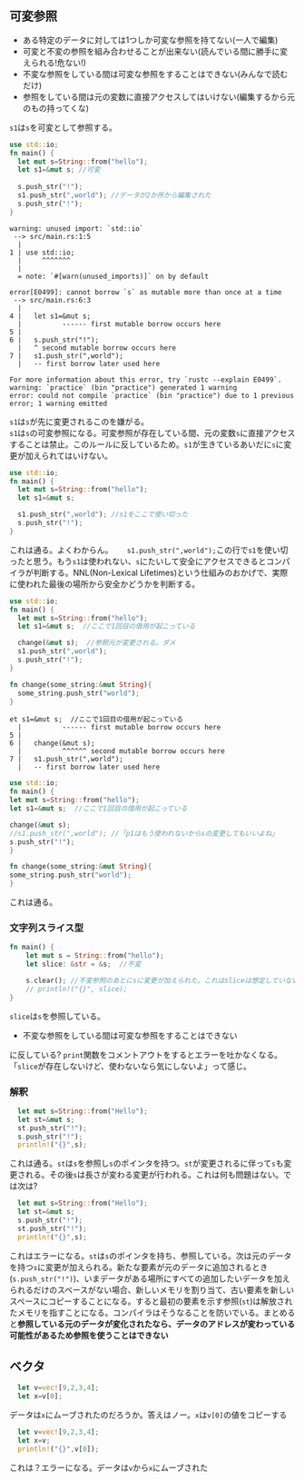 ## 可変参照
* ある特定のデータに対しては1つしか可変な参照を持てない(一人で編集)  
* 可変と不変の参照を組み合わせることが出来ない(読んでいる間に勝手に変えられる!危ない!)  
* 不変な参照をしている間は可変な参照をすることはできない(みんなで読むだけ)  
* 参照をしている間は元の変数に直接アクセスしてはいけない(編集するから元のもの持ってくな)  

`s1`は`s`を可変として参照する。
```rust
use std::io;
fn main() {
  let mut s=String::from("hello");
  let s1=&mut s; //可変
 
  s.push_str("!"); 
  s1.push_str(",world"); //データが2か所から編集された
  s.push_str("!");
}
```
```
warning: unused import: `std::io`
 --> src/main.rs:1:5
  |
1 | use std::io;
  |     ^^^^^^^
  |
  = note: `#[warn(unused_imports)]` on by default

error[E0499]: cannot borrow `s` as mutable more than once at a time
 --> src/main.rs:6:3
  |
4 |   let s1=&mut s;
  |          ------ first mutable borrow occurs here
5 |
6 |   s.push_str("!");
  |   ^ second mutable borrow occurs here
7 |   s1.push_str(",world");
  |   -- first borrow later used here

For more information about this error, try `rustc --explain E0499`.
warning: `practice` (bin "practice") generated 1 warning
error: could not compile `practice` (bin "practice") due to 1 previous error; 1 warning emitted
```
`s1`は`s`が先に変更されるこのを嫌がる。  
`s1`は`s`の可変参照になる。可変参照が存在している間、元の変数`s`に直接アクセスすることは禁止。このルールに反しているため。`s1`が生きているあいだに`s`に変更が加えられてはいけない。  
```rust
use std::io;
fn main() {
  let mut s=String::from("hello");
  let s1=&mut s;  

  s1.push_str(",world"); //s1をここで使い切った
  s.push_str("!");
}
```
これは通る。よくわからん。　　
`s1.push_str(",world");`この行で`s1`を使い切ったと思う。もう`s1`は使われない、`s`にたいして安全にアクセスできるとコンパイラが判断する。NNL(Non-Lexical Lifetimes)という仕組みのおかげで、実際に使われた最後の場所から安全かどうかを判断する。  
```rust
use std::io;
fn main() {
  let mut s=String::from("hello");
  let s1=&mut s;  //ここで1回目の借用が起こっている

  change(&mut s);  //参照元が変更される。ダメ
  s1.push_str(",world"); 
  s.push_str("!");
}

fn change(some_string:&mut String){
  some_string.push_str("world");
}
```  
```
et s1=&mut s;  //ここで1回目の借用が起こっている
  |          ------ first mutable borrow occurs here
5 |
6 |   change(&mut s);
  |          ^^^^^^ second mutable borrow occurs here
7 |   s1.push_str(",world");
  |   -- first borrow later used here
  ```
  ```rust
  use std::io;
fn main() {
  let mut s=String::from("hello");
  let s1=&mut s;  //ここで1回目の借用が起こっている

  change(&mut s);
  //s1.push_str(",world"); //「p1はもう使われないからsの変更してもいいよね」
  s.push_str("!");
}

fn change(some_string:&mut String){
  some_string.push_str("world");
}
```
これは通る。

### 文字列スライス型
```rust
fn main() {
    let mut s = String::from("hello");
    let slice: &str = &s;  //不変

    s.clear(); //不変参照のあとにsに変更が加えられた。これはsliceは想定していない
    // println!("{}", slice); 
}
```
`slice`は`s`を参照している。  
* 不変な参照をしている間は可変な参照をすることはできない 

に反している? `print`関数をコメントアウトをするとエラーを吐かなくなる。「`slice`が存在しないけど、使わないなら気にしないよ」って感じ。

### 解釈
```rust
  let mut s=String::from("Hello");
  let st=&mut s;
  st.push_str("!");
  s.push_str("!");
  println!("{}",s);
```
これは通る。`st`は`s`を参照し`s`のポインタを持つ。`st`が変更されるに伴って`s`も変更される。その後`s`は長さが変わる変更が行われる。これは何も問題はない。では次は?
```rust
  let mut s=String::from("Hello");
  let st=&mut s;
  s.push_str("!");
  st.push_str("!");
  println!("{}",s);
```
これはエラーになる。`st`は`s`のポインタを持ち、参照している。次は元のデータを持つ`s`に変更が加えられる。新たな要素が元のデータに追加されるとき(`s.push_str("!")`)、いまデータがある場所にすべての追加したいデータを加えられるだけのスペースがない場合、新しいメモリを割り当て、古い要素を新しいスペースにコピーすることになる。すると最初の要素を示す参照(`st`)は解放されたメモリを指すことになる。コンパイラはそうなることを防いでいる。まとめると**参照している元のデータが変化されたなら、データのアドレスが変わっている可能性があるため参照を使うことはできない**


## ベクタ
```rust
  let v=vec![9,2,3,4];
  let x=v[0];
```
データは`x`にムーブされたのだろうか。答えはノー。`x`は`v[0]`の値をコピーする
```rust
  let v=vec![9,2,3,4];
  let x=v;
  println!("{}",v[0]);
```
これは？エラーになる。データは`v`から`x`にムーブされた